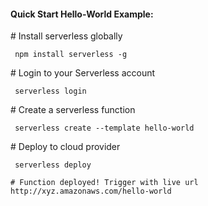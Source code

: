 #### Quick Start Hello-World Example:

\# Install serverless globally

```
 npm install serverless -g
```

\# Login to your Serverless account

```
 serverless login
```

\# Create a serverless function

```
 serverless create --template hello-world
```

\# Deploy to cloud provider

```
 serverless deploy
```

```
# Function deployed! Trigger with live url  http://xyz.amazonaws.com/hello-world
```

#### 



